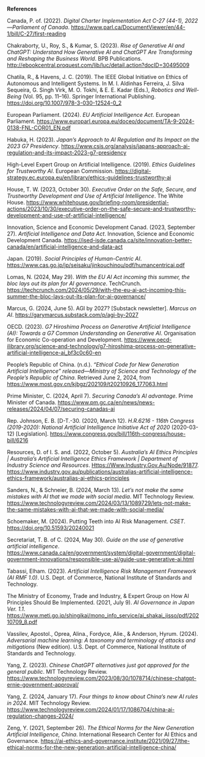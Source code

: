 **References**

Canada, P. of. (2022). _Digital Charter Implementation Act C-27 (44-1), 2022—Parliament of Canada_. <https://www.parl.ca/DocumentViewer/en/44-1/bill/C-27/first-reading>

Chakraborty, U., Roy, S., & Kumar, S. (2023). _Rise of Generative AI and ChatGPT: Understand How Generative Al and ChatGPT Are Transforming and Reshaping the Business World_. BPB Publications. <http://ebookcentral.proquest.com/lib/luc/detail.action?docID=30495009>

Chatila, R., & Havens, J. C. (2019). The IEEE Global Initiative on Ethics of Autonomous and Intelligent Systems. In M. I. Aldinhas Ferreira, J. Silva Sequeira, G. Singh Virk, M. O. Tokhi, & E. E. Kadar (Eds.), _Robotics and Well-Being_ (Vol. 95, pp. 11–16). Springer International Publishing. <https://doi.org/10.1007/978-3-030-12524-0_2>

European Parliament. (2024). _EU Artificial Intelligence Act_. European Parliament. <https://www.europarl.europa.eu/doceo/document/TA-9-2024-0138-FNL-COR01_EN.pdf>

Habuka, H. (2023). _Japan’s Approach to AI Regulation and Its Impact on the 2023 G7 Presidency_. <https://www.csis.org/analysis/japans-approach-ai-regulation-and-its-impact-2023-g7-presidency>

High-Level Expert Group on Artificial Intelligence. (2019). _Ethics Guidelines for Trustworthy AI_. European Commission. <https://digital-strategy.ec.europa.eu/en/library/ethics-guidelines-trustworthy-ai>

House, T. W. (2023, October 30). _Executive Order on the Safe, Secure, and Trustworthy Development and Use of Artificial Intelligence_. The White House. <https://www.whitehouse.gov/briefing-room/presidential-actions/2023/10/30/executive-order-on-the-safe-secure-and-trustworthy-development-and-use-of-artificial-intelligence/>

Innovation, Science and Economic Development Canad. (2023, September 27). _Artificial Intelligence and Data Act_. Innovation, Science and Economic Development Canada. <https://ised-isde.canada.ca/site/innovation-better-canada/en/artificial-intelligence-and-data-act>

Japan. (2019). _Social Principles of Human-Centric AI_. <https://www.cas.go.jp/jp/seisaku/jinkouchinou/pdf/humancentricai.pdf>

Lomas, N. (2024, May 29). _With the EU AI Act incoming this summer, the bloc lays out its plan for AI governance_. TechCrunch. <https://techcrunch.com/2024/05/29/with-the-eu-ai-act-incoming-this-summer-the-bloc-lays-out-its-plan-for-ai-governance/>

Marcus, G. (2024, June 5). AGI by 2027? \[Substack newsletter\]. _Marcus on AI_. <https://garymarcus.substack.com/p/agi-by-2027>

OECD. (2023). _G7 Hiroshima Process on Generative Artificial Intelligence (AI): Towards a G7 Common Understanding on Generative AI_. Organisation for Economic Co-operation and Development. <https://www.oecd-ilibrary.org/science-and-technology/g7-hiroshima-process-on-generative-artificial-intelligence-ai_bf3c0c60-en>

People’s Republic of China. (n.d.). _“Ethical Code for New Generation Artificial Intelligence” released—Ministry of Science and Technology of the People’s Republic of China_. Retrieved June 2, 2024, from <https://www.most.gov.cn/kjbgz/202109/t20210926_177063.html>

Prime Minister, C. (2024, April 7). _Securing Canada’s AI advantage_. Prime Minister of Canada. <https://www.pm.gc.ca/en/news/news-releases/2024/04/07/securing-canadas-ai>

Rep. Johnson, E. B. \[D-T.-30. (2020, March 12). _H.R.6216 - 116th Congress (2019-2020): National Artificial Intelligence Initiative Act of 2020_ (2020-03-12) \[Legislation\]. <https://www.congress.gov/bill/116th-congress/house-bill/6216>

Resources, D. of I. S. and. (2022, October 5). _Australia’s AI Ethics Principles | Australia’s Artificial Intelligence Ethics Framework | Department of Industry Science and Resources_. <Https://Www.Industry.Gov.Au/Node/91877>. <https://www.industry.gov.au/publications/australias-artificial-intelligence-ethics-framework/australias-ai-ethics-principles>

Sanders, N., & Schneier, B. (2024, March 13). _Let’s not make the same mistakes with AI that we made with social media_. MIT Technology Review. <https://www.technologyreview.com/2024/03/13/1089729/lets-not-make-the-same-mistakes-with-ai-that-we-made-with-social-media/>

Schoemaker, M. (2024). Putting Teeth into AI Risk Management. _CSET_. <https://doi.org/10.51593/20240021>

Secretariat, T. B. of C. (2024, May 30). _Guide on the use of generative artificial intelligence_. <https://www.canada.ca/en/government/system/digital-government/digital-government-innovations/responsible-use-ai/guide-use-generative-ai.html>

Tabassi, Elham. (2023). _Artificial Intelligence Risk Management Framework (AI RMF 1.0)_. U.S. Dept. of Commerce, National Institute of Standards and Technology.

The Ministry of Economy, Trade and Industry, & Expert Group on How AI Principles Should Be Implemented. (2021, July 9). _AI Governance in Japan Ver. 1.1_. <https://www.meti.go.jp/shingikai/mono_info_service/ai_shakai_jisso/pdf/20210709_8.pdf>

Vassilev, Apostol., Oprea, Alina., Fordyce, Alie., & Anderson, Hyrum. (2024). _Adversarial machine learning: A taxonomy and terminology of attacks and mitigations_ (New edition). U.S. Dept. of Commerce, National Institute of Standards and Technology.

Yang, Z. (2023). _Chinese ChatGPT alternatives just got approved for the general public_. MIT Technology Review. <https://www.technologyreview.com/2023/08/30/1078714/chinese-chatgpt-ernie-government-approval/>

Yang, Z. (2024, January 17). _Four things to know about China’s new AI rules in 2024_. MIT Technology Review. <https://www.technologyreview.com/2024/01/17/1086704/china-ai-regulation-changes-2024/>

Zeng, Y. (2021, September 26). _The Ethical Norms for the New Generation Artificial Intelligence, China_. International Research Center for AI Ethics and Governance. <https://ai-ethics-and-governance.institute/2021/09/27/the-ethical-norms-for-the-new-generation-artificial-intelligence-china/>
